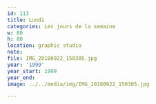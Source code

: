 ```yaml
---
id: 113
title: Lundi
categories: Les jours de la semaine
w: 80
h: 80
location: graphic studio
note:
file: IMG_20180922_150305.jpg
year: '1999'
year_start: 1999
year_end:
image: ../../media/img/IMG_20180922_150305.jpg

---
```

